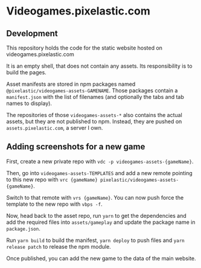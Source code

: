 # Videogames.pixelastic.com

## Development

This repository holds the code for the static website hosted on
videogames.pixelastic.com

It is an empty shell, that does not contain any assets. Its responsibility is to
build the pages.

Asset manifests are stored in npm packages named
`@pixelastic/videogames-assets-GAMENAME`. Those packages contain
a `manifest.json` with the list of filenames (and optionally the tabs and tab
names to display).

The repositories of those `videogames-assets-*` also contains the actual assets,
but they are not published to npm. Instead, they are pushed on
`assets.pixelastic.com`, a server I own.

## Adding screenshots for a new game

First, create a new private repo with `vdc -p videogames-assets-{gameName}`.

Then, go into `videogames-assets-TEMPLATES` and add a new remote pointing to
this new repo with `vrc {gameName} pixelastic/videogames-assets-{gameName}`.

Switch to that remote with `vrs {gameName}`. You can now push force the template
to the new repo with `vbps -f`.

Now, head back to the asset repo, run `yarn` to get the dependencies and add the
required files into `assets/gameplay` and update the package name in
`package.json`.

Run `yarn build` to build the manifest, `yarn deploy` to push files and `yarn
release patch` to release the npm module.

Once published, you can add the new game to the data of the main website.
